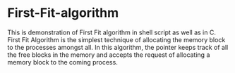 # First-Fit-algorithm
This is demonstration of First Fit algorithm in shell script as well as in C.
First Fit Algorithm is the simplest technique of allocating the memory block to the processes amongst all. In this algorithm, the pointer keeps track of all the free blocks in the memory and accepts the request of allocating a memory block to the coming process.
